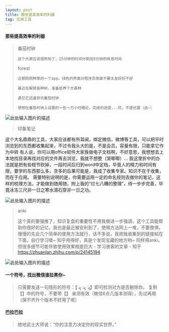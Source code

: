 ```yaml
---
layout: post
title: 那些提高效率的利器
tag: 实用工具
---
```


#### 那些提高效率的利器

>  番茄时钟
>
>     这个大家应该很熟知了，25分钟的时间分割加5分钟的休息时间
> 
>  forest
>
>     近期刚刚种草的一个app，绿色的界面对程序员简直不要太友好好不好
>
>     最近在解锁各种树，准备给养个大森林
>
>     遇见它迅速弃坑番茄时钟
>
>     想想在番茄时钟上设置的一些一万小时理论，完成的进度...哎，不提也罢（逃~）




![此处输入图片的描述][1]

  
  
  

> 印象笔记 
>
  这个大名鼎鼎的工具，大家应该都有所耳闻，绑定微信，微博等工具，可以把平时浏览到的东西都收集起来，不过令我头大的是，不是会员，容量有限，只能拿它作为中转
  有人说，你可以用office软件大家族做电子文档啊，不好意思，我想想去上本地找目录再找对应的文件再去浏览，我就不想整（哭唧唧）...
  我这里折中的办法就是把有些枝节砍掉，一段时间后归到word中定档，毕竟人的精力和时间有限，要学的东西那么多，贪多的后果可能是，我成了收集专家。知识不在于收集，而在于应用。
  需要特别说明的是，你需要运用一定的命名规则去做你的笔记，这样的梳理方法，才能做到随用随，附上我的“烂七八糟的整理”，待一步步完善，毕竟冰冻三尺非一日之寒水滴石穿非一日之功。
  
  
  ![此处输入图片的描述][2]


> anki
>
>  这个真的要强推了，知识复盘的重要性不用我做进一步强调，这个工具能帮助你很好的记忆，我也是最近被安利到了，使用方法网上一堆，不要畏惧，慢慢的先会几个简单的使用方法就行，话不多说，我把我收集到的链接粘在下面，自行学习喽~
> 知乎用得好，真是个发现宝藏的地方哟~ 同样用anki，但很多细节可能导致使用效果相差巨大 - 学习骇客的文章 - 知乎
> https://zhuanlan.zhihu.com/p/24145194

![此处输入图片的描述][3]



#### 一个符号，找出微信谁拉黑你~

> 只需要发送一句隐形的符号：【ॣ ॣ ॣ】即可检测对方是否删除你。 
> 复制【】中的符号，不要带【】
> 亲测有效（微信6点几版本测得），先试再用（保不齐升个版本不好用了呢）

#### 巴拉巴拉 
> 绝地武士大师说：“你的注意力决定你的现实世界。”




 
  [1]: https://blog-1258233124.cos.ap-beijing.myqcloud.com/forest.jpg
  [2]: https://blog-1258233124.cos.ap-beijing.myqcloud.com/%E5%8D%B0%E8%B1%A1%E7%AC%94%E8%AE%B0.png
  [3]: https://blog-1258233124.cos.ap-beijing.myqcloud.com/ANKI.png